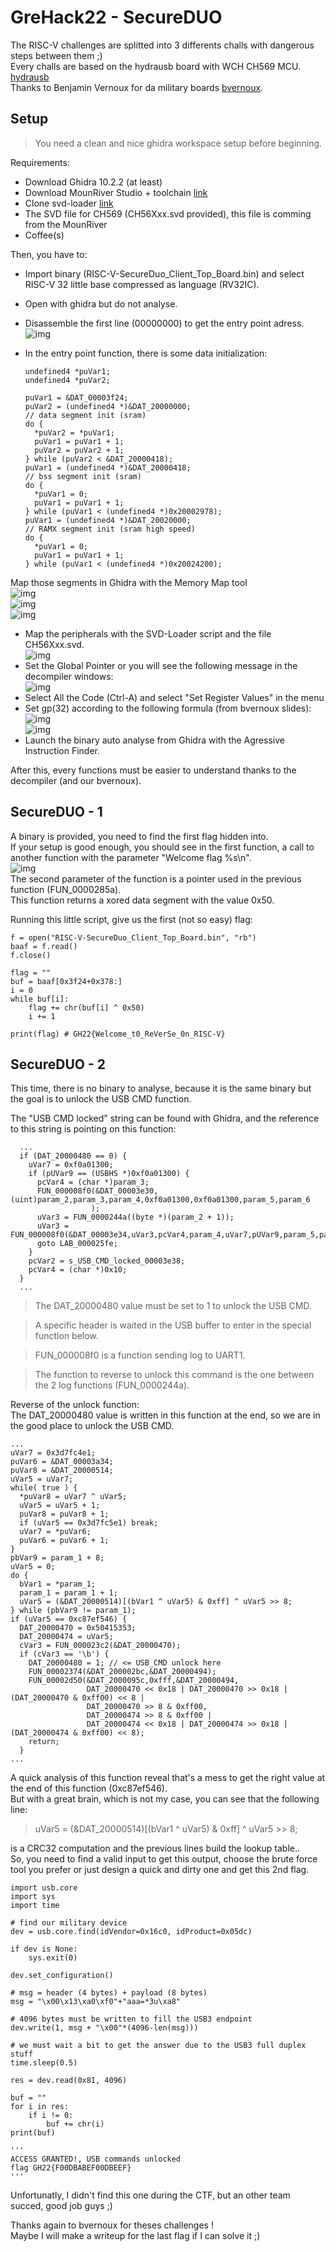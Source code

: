 # GreHack22 - SecureDUO
The RISC-V challenges are splitted into 3 differents challs with dangerous steps between them ;)  
Every challs are based on the hydrausb board with WCH CH569 MCU. [hydrausb](https://github.com/hydrausb3/hydrausb3_fw)  
Thanks to Benjamin Vernoux for da military boards [bvernoux](https://github.com/bvernoux).

## Setup
> You need a clean and nice ghidra workspace setup before beginning.

Requirements:
- Download Ghidra 10.2.2 (at least)
- Download MounRiver Studio + toolchain [link](http://www.mounriver.com/download)
- Clone svd-loader [link](https://github.com/leveldown-security/SVD-Loader-Ghidra)
- The SVD file for CH569 (CH56Xxx.svd provided), this file is comming from the MounRiver
- Coffee(s)

Then, you have to:
- Import  binary (RISC-V-SecureDuo_Client_Top_Board.bin) and select RISC-V 32 little base compressed as language (RV32IC).
- Open with ghidra but do not analyse.
- Disassemble the first line (00000000) to get the entry point adress.
![img](img/wch0.png)  
- In the entry point function, there is some data initialization:

      undefined4 *puVar1;
      undefined4 *puVar2;
      
      puVar1 = &DAT_00003f24;
      puVar2 = (undefined4 *)&DAT_20000000;
      // data segment init (sram)
      do {
        *puVar2 = *puVar1;
        puVar1 = puVar1 + 1;
        puVar2 = puVar2 + 1;
      } while (puVar2 < &DAT_20000418);
      puVar1 = (undefined4 *)&DAT_20000418;
      // bss segment init (sram)
      do {
        *puVar1 = 0;
        puVar1 = puVar1 + 1;
      } while (puVar1 < (undefined4 *)0x20002978);
      puVar1 = (undefined4 *)&DAT_20020000;
      // RAMX segment init (sram high speed)
      do {
        *puVar1 = 0;
        puVar1 = puVar1 + 1;
      } while (puVar1 < (undefined4 *)0x20024200);

Map those segments in Ghidra with the Memory Map tool  
![img](img/wch2.png)  
![img](img/wch4.png)  
![img](img/wch5.png)  
- Map the peripherals with the SVD-Loader script and the file CH56Xxx.svd.  
![img](img/wch6.png)  
- Set the Global Pointer or you will see the following message in the decompiler windows:  
![img](img/wch8.png)  
- Select All the Code (Ctrl-A) and select "Set Register Values" in the menu  
- Set gp(32) according to the following formula (from bvernoux slides):  
![img](img/wch1.png)  
![img](img/wch9.png)  
- Launch the binary auto analyse from Ghidra with the Agressive Instruction Finder.  

After this, every functions must be easier to understand thanks to the decompiler (and our bvernoux).

## SecureDUO - 1
A binary is provided, you need to find the first flag hidden into.  
If your setup is good enough, you should see in the first function, a call to another function with the parameter "Welcome flag %s\n".  
![img](img/wch10.png)  
The second parameter of the function is a pointer used in the previous function (FUN_0000285a).  
This function returns a xored data segment with the value 0x50.

Running this little script, give us the first (not so easy) flag:

    f = open("RISC-V-SecureDuo_Client_Top_Board.bin", "rb")
    baaf = f.read()
    f.close()
    
    flag = ""
    buf = baaf[0x3f24+0x378:]
    i = 0
    while buf[i]:
        flag += chr(buf[i] ^ 0x50)
        i += 1
    
    print(flag) # GH22{Welcome_t0_ReVerSe_0n_RISC-V}


## SecureDUO - 2
This time, there is no binary to analyse, because it is the same binary but the goal is to unlock the USB CMD function.

The "USB CMD locked" string can be found with Ghidra, and the reference to this string is pointing on this function:

      ... 
      if (DAT_20000480 == 0) {
        uVar7 = 0xf0a01300;
        if (pUVar9 == (USBHS *)0xf0a01300) {
          pcVar4 = (char *)param_3;
          FUN_000008f0(&DAT_00003e30,(uint)param_2,param_3,param_4,0xf0a01300,0xf0a01300,param_5,param_6
                      );
          uVar3 = FUN_0000244a((byte *)(param_2 + 1));
          uVar3 = FUN_000008f0(&DAT_00003e34,uVar3,pcVar4,param_4,uVar7,pUVar9,param_5,param_6);
          goto LAB_000025fe;
        }
        pcVar2 = s_USB_CMD_locked_00003e38;
        pcVar4 = (char *)0x10;
      }
      ... 
    

> The DAT_20000480 value must be set to 1 to unlock the USB CMD.  

> A specific header is waited in the USB buffer to enter in the special function below.  

> FUN_000008f0 is a function sending log to UART1.  

> The function to reverse to unlock this command is the one between the 2 log functions (FUN_0000244a).  

Reverse of the unlock function:  
The DAT_20000480 value is written in this function at the end, so we are in the good place to unlock the USB CMD.

    ...
    uVar7 = 0x3d7fc4e1;
    puVar6 = &DAT_00003a34;
    puVar8 = &DAT_20000514;
    uVar5 = uVar7;
    while( true ) {
      *puVar8 = uVar7 ^ uVar5;
      uVar5 = uVar5 + 1;
      puVar8 = puVar8 + 1;
      if (uVar5 == 0x3d7fc5e1) break;
      uVar7 = *puVar6;
      puVar6 = puVar6 + 1;
    }
    pbVar9 = param_1 + 8;
    uVar5 = 0;
    do {
      bVar1 = *param_1;
      param_1 = param_1 + 1;
      uVar5 = (&DAT_20000514)[(bVar1 ^ uVar5) & 0xff] ^ uVar5 >> 8;
    } while (pbVar9 != param_1);
    if (uVar5 == 0xc87ef546) {
      DAT_20000470 = 0x50415353;
      DAT_20000474 = uVar5;
      cVar3 = FUN_000023c2(&DAT_20000470);
      if (cVar3 == '\b') {
        DAT_20000480 = 1; // <= USB_CMD unlock here
        FUN_00002374(&DAT_200002bc,&DAT_20000494);
        FUN_00002d50(&DAT_2000095c,0xfff,&DAT_20000494,
                     DAT_20000470 << 0x18 | DAT_20000470 >> 0x18 | (DAT_20000470 & 0xff00) << 8 |
                     DAT_20000470 >> 8 & 0xff00,
                     DAT_20000474 >> 8 & 0xff00 |
                     DAT_20000474 << 0x18 | DAT_20000474 >> 0x18 | (DAT_20000474 & 0xff00) << 8);
        return;
      }
    ...

A quick analysis of this function reveal that's a mess to get the right value at the end of this function (0xc87ef546).  
But with a great brain, which is not my case, you can see that the following line:
> uVar5 = (&DAT_20000514)[(bVar1 ^ uVar5) & 0xff] ^ uVar5 >> 8;  

is a CRC32 computation and the previous lines build the lookup table..  
So, you need to find a valid input to get this output, choose the brute force tool you prefer or just design a quick and dirty one and get this 2nd flag.  

    import usb.core
    import sys
    import time

    # find our military device
    dev = usb.core.find(idVendor=0x16c0, idProduct=0x05dc)

    if dev is None:
        sys.exit(0)

    dev.set_configuration()

    # msg = header (4 bytes) + payload (8 bytes)
    msg = "\x00\x13\xa0\xf0"+"aaa=*3u\xa8"

    # 4096 bytes must be written to fill the USB3 endpoint
    dev.write(1, msg + "\x00"*(4096-len(msg)))

    # we must wait a bit to get the answer due to the USB3 full duplex stuff
    time.sleep(0.5)

    res = dev.read(0x81, 4096)

    buf = ""
    for i in res:
        if i != 0:
            buf += chr(i)
    print(buf)

    '''
    ACCESS GRANTED!, USB commands unlocked
    flag GH22{F00DBABEF00DBEEF}
    '''

Unfortunatly, I didn't find this one during the CTF, but an other team succed, good job guys ;)  
  
Thanks again to bvernoux for theses challenges !  
Maybe I will make a writeup for the last flag if I can solve it ;) 
